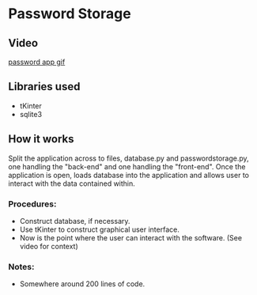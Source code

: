 # Password Storage

## Video
[password app gif]()

## Libraries used
* tKinter
* sqlite3

## How it works
Split the application across to files, database.py and passwordstorage.py, one handling the "back-end" and one handling the "front-end". Once the application is open, loads database into the application and allows user to interact with the data contained within.

### Procedures:
* Construct database, if necessary.
* Use tKinter to construct graphical user interface.
* Now is the point where the user can interact with the software. (See video for context)

### Notes:
* Somewhere around 200 lines of code.